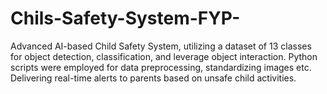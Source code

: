 # Chils-Safety-System-FYP-
Advanced AI-based Child Safety System, utilizing a dataset of 13 classes for object detection, classification, and leverage object interaction. Python scripts were employed for data preprocessing, standardizing images etc. Delivering real-time alerts to parents based on unsafe child activities.
